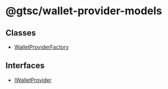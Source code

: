 # @gtsc/wallet-provider-models

## Classes

- [WalletProviderFactory](classes/WalletProviderFactory.md)

## Interfaces

- [IWalletProvider](interfaces/IWalletProvider.md)
